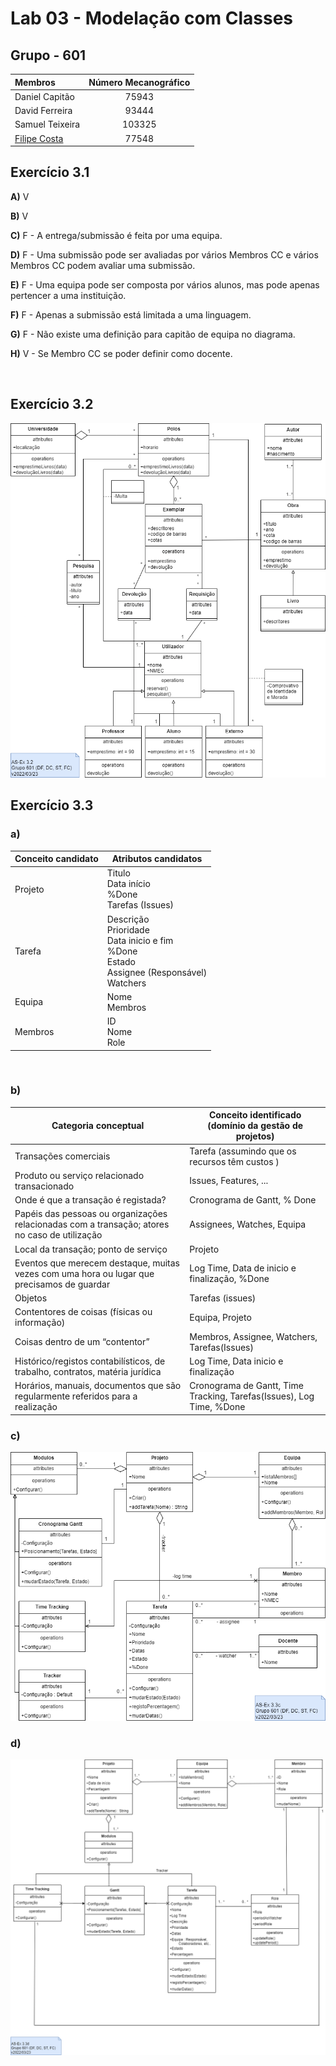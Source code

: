 # Lab 03 - Modelação com Classes

## Grupo - **601**

|   Membros                     | Número Mecanográfico  |
|   :-                          |   :-:                |
| Daniel Capitão | 75943 |
| David Ferreira | 93444 |
| Samuel Teixeira | 103325 |
| <u>Filipe Costa</u> | 77548 |

## Exercício 3.1

**A)** V

**B)** V

**C)** F - A entrega/submissão é feita por uma equipa.

**D)** F - Uma submissão pode ser avaliadas por vários Membros CC e vários Membros CC podem avaliar uma submissão.

**E)** F - Uma equipa pode ser composta por vários alunos, mas pode apenas pertencer a uma instituição.

**F)** F - Apenas a submissão está limitada a uma linguagem.

**G)** F - Não existe uma definição para capitão de equipa no diagrama.

**H)** V - Se Membro CC se poder definir como docente.

<br>

<div style="page-break-after: always;"></div>

## Exercício 3.2

![ex3_2-diagram](P3-3.2_alternative.png)

<div style="page-break-after: always;"></div>

## Exercício 3.3

### a)

| Conceito candidato | Atributos candidatos |
| - | - |
| Projeto | Titulo <br> Data início <br> %Done <br> Tarefas (Issues)|
| Tarefa | Descrição <br> Prioridade <br> Data inicio e fim <br> %Done <br> Estado <br> Assignee (Responsável) <br> Watchers |
| Equipa | Nome <br> Membros |
| Membros | ID <br> Nome <br> Role|

<br>
<div style="page-break-after: always;"></div>

### b)

| Categoria conceptual | Conceito identificado (domínio da gestão de projetos) |
| - | - |
| Transações comerciais  | Tarefa (assumindo que os recursos têm custos ) |
| Produto ou serviço relacionado transacionado | Issues, Features, ... |
| Onde é que a transação é registada?| Cronograma de Gantt, % Done |
| Papéis das pessoas ou organizações relacionadas com a transação; atores no caso de utilização | Assignees, Watches, Equipa |
| Local da transação; ponto de serviço | Projeto |
| Eventos que merecem destaque, muitas vezes com uma hora ou lugar que precisamos de guardar| Log Time, Data de inicio e finalização, %Done |
| Objetos | Tarefas (issues) |
| Contentores de coisas (físicas ou informação) | Equipa, Projeto |
| Coisas dentro de um “contentor” | Membros, Assignee, Watchers, Tarefas(Issues) |
| Histórico/registos contabilísticos, de trabalho, contratos, matéria jurídica | Log Time, Data inicio e finalização |
| Horários, manuais, documentos que são regularmente referidos para a realização| Cronograma de Gantt, Time Tracking, Tarefas(Issues), Log Time, %Done |

<div style="page-break-after: always;"></div>

### c)

![ex3_3c-diagram](P3-3.3c_alternative.drawio.png)


<div style="page-break-after: always;"></div>

### d)

![ex3_3d-diagram](P3-3.3d.drawio.png)


<div style="page-break-after: always;"></div>
